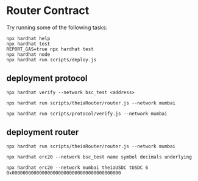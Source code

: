 # Router Contract

Try running some of the following tasks:

```shell
npx hardhat help
npx hardhat test
REPORT_GAS=true npx hardhat test
npx hardhat node
npx hardhat run scripts/deploy.js
```

## deployment protocol
```
npx hardhat verify --network bsc_test <address>

npx hardhat run scripts/theiaRouter/router.js --network mumbai

npx hardhat run scripts/protocol/verify.js --network mumbai

```
## deployment router
```
npx hardhat run scripts/theiaRouter/router.js --network mumbai

npx hardhat erc20 --network bsc_test name symbol decimals underlying 

npx hardhat erc20 --network mumbai theiaUSDC tUSDC 6 0x0000000000000000000000000000000000000000
```